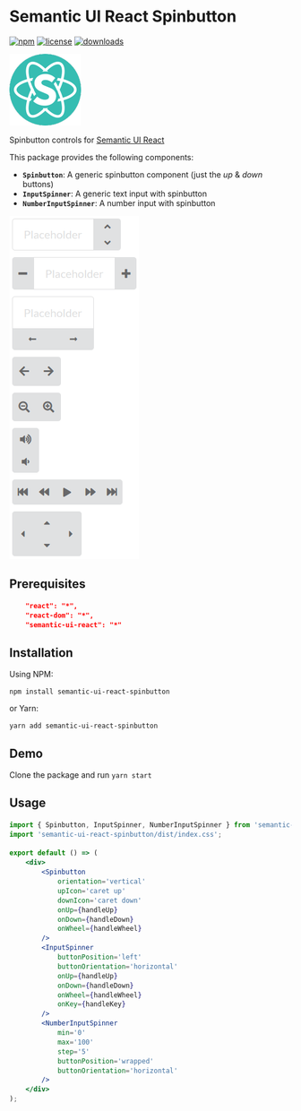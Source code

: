 # Semantic UI React Spinbutton

[![npm](https://img.shields.io/npm/v/semantic-ui-react-spinbutton.svg)](https://www.npmjs.com/package/semantic-ui-react-spinbutton)
[![license](https://img.shields.io/github/license/artevelde-uas/semantic-ui-react-spinbutton.svg)](https://spdx.org/licenses/ISC)
[![downloads](https://img.shields.io/npm/dt/semantic-ui-react-spinbutton.svg)](https://www.npmjs.com/package/semantic-ui-react-spinbutton)

![Semantic UI logo](/docs/semantic-ui-logo.png)

Spinbutton controls for [Semantic UI React](https://react.semantic-ui.com/)

This package provides the following components:

- **`Spinbutton`**: A generic spinbutton component (just the *up* & *down* buttons)
- **`InputSpinner`**: A generic text input with spinbutton
- **`NumberInputSpinner`**: A number input with spinbutton

![Example image of numberInput](/docs/examples.png)

## Prerequisites

```json
    "react": "*",
    "react-dom": "*",
    "semantic-ui-react": "*"
```

## Installation

Using NPM:

```shell
npm install semantic-ui-react-spinbutton
```

or Yarn:

```shell
yarn add semantic-ui-react-spinbutton
```

## Demo

Clone the package and run `yarn start`

## Usage

```jsx
import { Spinbutton, InputSpinner, NumberInputSpinner } from 'semantic-ui-react-spinbutton';
import 'semantic-ui-react-spinbutton/dist/index.css';

export default () => (
    <div>
        <Spinbutton
            orientation='vertical'
            upIcon='caret up'
            downIcon='caret down'
            onUp={handleUp}
            onDown={handleDown}
            onWheel={handleWheel}
        />
        <InputSpinner
            buttonPosition='left'
            buttonOrientation='horizontal'
            onUp={handleUp}
            onDown={handleDown}
            onWheel={handleWheel}
            onKey={handleKey}
        />
        <NumberInputSpinner
            min='0'
            max='100'
            step='5'
            buttonPosition='wrapped'
            buttonOrientation='horizontal'
        />
    </div>
);
```
